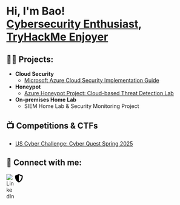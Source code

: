 <h1>Hi, I'm Bao! <br/><a href="https://www.linkedin.com/in/peronguyen/">Cybersecurity Enthusiast</a>, <a href="https://tryhackme.com/p/violette">TryHackMe Enjoyer</a></h1>

<h2>👨‍💻 Projects:</h2>

- <b>Cloud Security</b>
  - [Microsoft Azure Cloud Security Implementation Guide](https://github.com/decemberation/azure-cloud-security)
- <b>Honeypot</b>
  - [Azure Honeypot Project: Cloud-based Threat Detection Lab](https://github.com/decemberation/azure-honeypot-lab)
- <b>On-premises Home Lab</b>
  - SIEM Home Lab & Security Monitoring Project

<h2>📺 Competitions & CTFs</h2>

- [US Cyber Challenge: Cyber Quest Spring 2025](https://peronesy.me/blog/uscc-spring-2025-rundown/)

<h2> 🤳 Connect with me:</h2>

[<img align="left" alt="LinkedIn" width="22px" src="https://cdn.jsdelivr.net/npm/simple-icons@v3/icons/linkedin.svg" />][linkedin]
[<img align="left" alt="Blog" width="22px" src="assets/shield-halved-solid.svg" />][peronesy]

[peronesy]: https://peronesy.me/
[linkedin]: https://www.linkedin.com/in/peronguyen/

<!--
**decemberation/decemberation** is a ✨ _special_ ✨ repository because its `README.md` (this file) appears on your GitHub profile.

Here are some ideas to get you started:

- 🔭 I’m currently working on ...
- 🌱 I’m currently learning ...
- 👯 I’m looking to collaborate on ...
- 🤔 I’m looking for help with ...
- 💬 Ask me about ...
- 📫 How to reach me: ...
- 😄 Pronouns: ...
- ⚡ Fun fact: ...
-->
